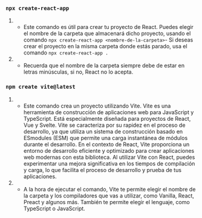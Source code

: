 ### `npx create-react-app`

1. - Este comando es útil para crear tu proyecto de React.
Puedes elegir el nombre de la carpeta que almacenará dicho proyecto, usando el comando `npx create-react-app <nombre-de-la-carpeta>`-
Si deseas crear el proyecto en la misma carpeta donde estás parado, usa el comando `npx create-react-app .`

2. - Recuerda que el nombre de la carpeta siempre debe de estar en letras minúsculas, si no, React no lo acepta.


### `npm create vite@latest`

1. - Este comando crea un proyecto utilizando Vite.
Vite es una herramienta de construcción de aplicaciones web para JavaScript y TypeScript. Está especialmente diseñada para proyectos de React, Vue y Svelte. Vite se caracteriza por su rapidez en el proceso de desarrollo, ya que utiliza un sistema de construcción basado en ESmodules (ESM) que permite una carga instantánea de módulos durante el desarrollo.
En el contexto de React, Vite proporciona un entorno de desarrollo eficiente y optimizado para crear aplicaciones web modernas con esta biblioteca. Al utilizar Vite con React, puedes experimentar una mejora significativa en los tiempos de compilación y carga, lo que facilita el proceso de desarrollo y prueba de tus aplicaciones.

2. - A la hora de ejecutar el comando, Vite te permite elegir el nombre de la carpeta y los compiladores que vas a utilizar, como Vanilla, React, Preact y algunos más. También te permite elegir el lenguaje, como TypeScript o JavaScript.

